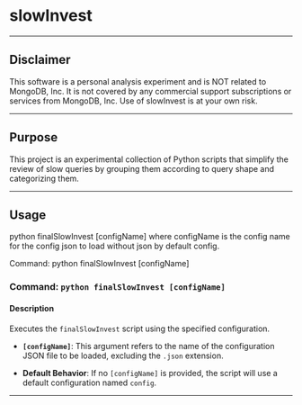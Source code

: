 # slowInvest


-----------------------------
## Disclaimer
This software is a personal analysis experiment and is NOT related to MongoDB, Inc. It is not covered by any commercial support subscriptions or services from MongoDB, Inc. Use of slowInvest is at your own risk.

-----------------------------
## Purpose
This project is an experimental collection of Python scripts that simplify the review of slow queries by grouping them according to query shape and categorizing them.

-----------------------------
## Usage

python finalSlowInvest [configName]
where configName is the config name for the config json to load without json by default config.

Command: python finalSlowInvest [configName]

### Command: `python finalSlowInvest [configName]`

#### Description

Executes the `finalSlowInvest` script using the specified configuration.

- **`[configName]`**: This argument refers to the name of the configuration JSON file to be loaded, excluding the `.json` extension.

- **Default Behavior**: If no `[configName]` is provided, the script will use a default configuration named `config`.

-----------------------------